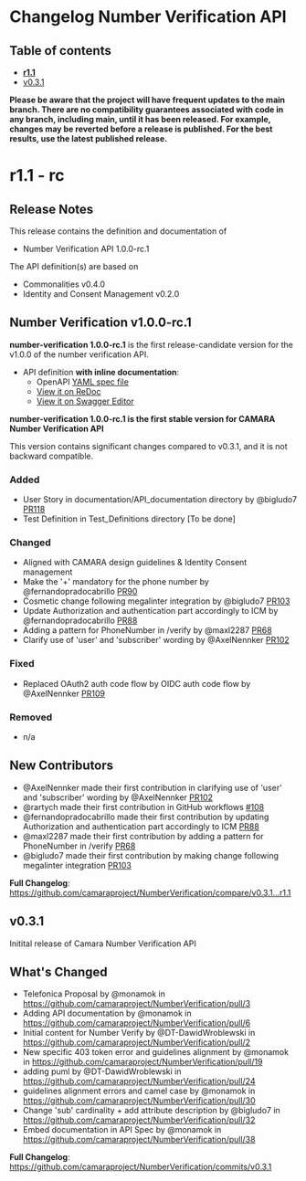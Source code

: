 # Changelog Number Verification API


## Table of contents

- **[r1.1](#r11)**
- [v0.3.1](#v031)


**Please be aware that the project will have frequent updates to the main branch. There are no compatibility guarantees associated with code in any branch, including main, until it has been released. For example, changes may be reverted before a release is published. For the best results, use the latest published release.**



# r1.1 - rc

## Release Notes

This release contains the definition and documentation of
* Number Verification API 1.0.0-rc.1



The API definition(s) are based on
* Commonalities v0.4.0
* Identity and Consent Management v0.2.0


## Number Verification v1.0.0-rc.1


**number-verification 1.0.0-rc.1** is the first release-candidate version for the v1.0.0 of the number verification API.

- API definition **with inline documentation**:
    - OpenAPI [YAML spec file](https://github.com/camaraproject/NumberVerification/blob/r1.1/code/API_definitions/number_verification.yaml)
    - [View it on ReDoc](https://redocly.github.io/redoc/?url=https://raw.githubusercontent.com/camaraproject/NumberVerification/r1.1/code/API_definitions/number_verification.yaml&nocors)
    - [View it on Swagger Editor](https://editor.swagger.io/?url=https://raw.githubusercontent.com/camaraproject/NumberVerification/r1.1/code/API_definitions/number_verification.yaml)
    
**number-verification 1.0.0-rc.1 is the first stable version for CAMARA Number Verification API**

This version contains significant changes compared to v0.3.1, and it is not backward compatible.

### Added

* User Story in documentation/API_documentation directory by @bigludo7 [PR118](https://github.com/camaraproject/NumberVerification/pull/118)
* Test Definition in Test_Definitions directory [To be done]

### Changed

* Aligned with CAMARA design guidelines & Identity Consent management
* Make the '+' mandatory for the phone number by @fernandopradocabrillo [PR90](https://github.com/camaraproject/NumberVerification/pull/90)
* Cosmetic change following megalinter integration by @bigludo7 [PR103](https://github.com/camaraproject/NumberVerification/pull/103)
* Update Authorization and authentication part accordingly to ICM by @fernandopradocabrillo [PR88](https://github.com/camaraproject/NumberVerification/issues/88)
* Adding a pattern for PhoneNumber in /verify by @maxl2287 [PR68](https://github.com/camaraproject/NumberVerification/issues/76)
* Clarify use of 'user' and 'subscriber' wording by @AxelNennker [PR102](https://github.com/camaraproject/NumberVerification/pull/102)

### Fixed

* Replaced OAuth2 auth code flow by OIDC auth code flow by @AxelNennker [PR109](https://github.com/camaraproject/NumberVerification/pull/109)

### Removed

* n/a

## New Contributors 

- @AxelNennker made their first contribution in clarifying use of 'user' and 'subscriber' wording by @AxelNennker [PR102](https://github.com/camaraproject/NumberVerification/pull/102)
- @rartych made their first contribution in GitHub workflows [#108](https://github.com/camaraproject/NumberVerification/pull/108)
- @fernandopradocabrillo made their first contribution by updating Authorization and authentication part accordingly to ICM [PR88](https://github.com/camaraproject/NumberVerification/issues/88)
- @maxl2287 made their first contribution by adding a pattern for PhoneNumber in /verify  [PR68](https://github.com/camaraproject/NumberVerification/issues/76)
- @bigludo7 made their first contribution by making change following megalinter integration [PR103](https://github.com/camaraproject/NumberVerification/pull/103)

**Full Changelog**: https://github.com/camaraproject/NumberVerification/compare/v0.3.1...r1.1

## v0.3.1

Initital release of Camara Number Verification API

## What's Changed
* Telefonica Proposal by @monamok in https://github.com/camaraproject/NumberVerification/pull/3
* Adding API documentation by @monamok in https://github.com/camaraproject/NumberVerification/pull/6
* Initial content for Number Verify by @DT-DawidWroblewski in https://github.com/camaraproject/NumberVerification/pull/2
* New specific 403 token error and guidelines alignment by @monamok in https://github.com/camaraproject/NumberVerification/pull/19
* adding puml by @DT-DawidWroblewski in https://github.com/camaraproject/NumberVerification/pull/24
* guidelines alignment errors and camel case by @monamok in https://github.com/camaraproject/NumberVerification/pull/30
* Change 'sub' cardinality + add attribute description by @bigludo7 in https://github.com/camaraproject/NumberVerification/pull/32
* Embed documentation in API Spec by @monamok in https://github.com/camaraproject/NumberVerification/pull/38

**Full Changelog**: https://github.com/camaraproject/NumberVerification/commits/v0.3.1
